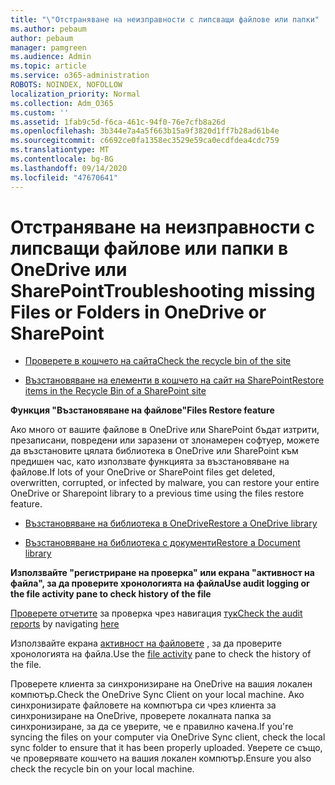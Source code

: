 ```yaml
---
title: "\"Отстраняване на неизправности с липсващи файлове или папки"
ms.author: pebaum
author: pebaum
manager: pamgreen
ms.audience: Admin
ms.topic: article
ms.service: o365-administration
ROBOTS: NOINDEX, NOFOLLOW
localization_priority: Normal
ms.collection: Adm_O365
ms.custom: ''
ms.assetid: 1fab9c5d-f6ca-461c-94f0-76e7cfb8a26d
ms.openlocfilehash: 3b344e7a4a5f663b15a9f3820d1ff7b28ad61b4e
ms.sourcegitcommit: c6692ce0fa1358ec3529e59ca0ecdfdea4cdc759
ms.translationtype: MT
ms.contentlocale: bg-BG
ms.lasthandoff: 09/14/2020
ms.locfileid: "47670641"
---
```

# <a name="troubleshooting-missing-files-or-folders-in-onedrive-or-sharepoint"></a><span data-ttu-id="48f26-102">Отстраняване на неизправности с липсващи файлове или папки в OneDrive или SharePoint</span><span class="sxs-lookup"><span data-stu-id="48f26-102">Troubleshooting missing Files or Folders in OneDrive or SharePoint</span></span>

- [<span data-ttu-id="48f26-103">Проверете в кошчето на сайта</span><span class="sxs-lookup"><span data-stu-id="48f26-103">Check the recycle bin of the site</span></span>](https://support.office.com/article/restore-deleted-items-from-the-site-collection-recycle-bin-5fa924ee-16d7-487b-9a0a-021b9062d14b)

- [<span data-ttu-id="48f26-104">Възстановяване на елементи в кошчето на сайт на SharePoint</span><span class="sxs-lookup"><span data-stu-id="48f26-104">Restore items in the Recycle Bin of a SharePoint site</span></span>](https://support.office.com/article/Restore-deleted-files-or-folders-in-OneDrive-949ada80-0026-4db3-a953-c99083e6a84f)



<span data-ttu-id="48f26-105">**Функция "Възстановяване на файлове"**</span><span class="sxs-lookup"><span data-stu-id="48f26-105">**Files Restore feature**</span></span>

<span data-ttu-id="48f26-106">Ако много от вашите файлове в OneDrive или SharePoint бъдат изтрити, презаписани, повредени или заразени от злонамерен софтуер, можете да възстановите цялата библиотека в OneDrive или SharePoint към предишен час, като използвате функцията за възстановяване на файлове.</span><span class="sxs-lookup"><span data-stu-id="48f26-106">If lots of your OneDrive or SharePoint files get deleted, overwritten, corrupted, or infected by malware, you can restore your entire OneDrive or Sharepoint library to a previous time using the files restore feature.</span></span>

- [<span data-ttu-id="48f26-107">Възстановяване на библиотека в OneDrive</span><span class="sxs-lookup"><span data-stu-id="48f26-107">Restore a OneDrive library</span></span>](https://support.office.com/article/restore-your-onedrive-fa231298-759d-41cf-bcd0-25ac53eb8a15)

- [<span data-ttu-id="48f26-108">Възстановяване на библиотека с документи</span><span class="sxs-lookup"><span data-stu-id="48f26-108">Restore a Document library</span></span>](https://support.office.com/article/restore-a-document-library-317791c3-8bd0-4dfd-8254-3ca90883d39a)

<span data-ttu-id="48f26-109">**Използвайте "регистриране на проверка" или екрана "активност на файла", за да проверите хронологията на файла**</span><span class="sxs-lookup"><span data-stu-id="48f26-109">**Use audit logging or the file activity pane to check history of the file**</span></span>

<span data-ttu-id="48f26-110">[Проверете отчетите](https://docs.microsoft.com/microsoft-365/compliance/search-the-audit-log-in-security-and-compliance) </a> за проверка чрез навигация [тук](https://protection.office.com/#/unifiedauditlog)</span><span class="sxs-lookup"><span data-stu-id="48f26-110">[Check the audit reports](https://docs.microsoft.com/microsoft-365/compliance/search-the-audit-log-in-security-and-compliance)</a> by navigating [here](https://protection.office.com/#/unifiedauditlog)</span></span>

<span data-ttu-id="48f26-111">Използвайте екрана [активност на файловете](https://support.office.com/article/File-activity-in-a-document-library-6105ecda-1dd0-4f6f-9542-102bf5c0ffe0) , за да проверите хронологията на файла.</span><span class="sxs-lookup"><span data-stu-id="48f26-111">Use the [file activity](https://support.office.com/article/File-activity-in-a-document-library-6105ecda-1dd0-4f6f-9542-102bf5c0ffe0) pane to check the history of the file.</span></span>

<span data-ttu-id="48f26-112">Проверете клиента за синхронизиране на OneDrive на вашия локален компютър.</span><span class="sxs-lookup"><span data-stu-id="48f26-112">Check the OneDrive Sync Client on your local machine.</span></span>  <span data-ttu-id="48f26-113">Ако синхронизирате файловете на компютъра си чрез клиента за синхронизиране на OneDrive, проверете локалната папка за синхронизиране, за да се уверите, че е правилно качена.</span><span class="sxs-lookup"><span data-stu-id="48f26-113">If you're syncing the files on your computer via OneDrive Sync client, check the local sync folder to ensure that it has been properly uploaded.</span></span> <span data-ttu-id="48f26-114">Уверете се също, че проверявате кошчето на вашия локален компютър.</span><span class="sxs-lookup"><span data-stu-id="48f26-114">Ensure you also check the recycle bin on your local machine.</span></span>



